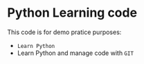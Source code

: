 # Python Learning code


This code is for demo pratice purposes:

* `Learn Python`
* Learn Python and manage code with `GIT`
